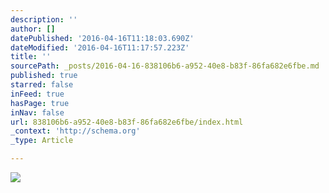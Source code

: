 ```yaml
---
description: ''
author: []
datePublished: '2016-04-16T11:18:03.690Z'
dateModified: '2016-04-16T11:17:57.223Z'
title: ''
sourcePath: _posts/2016-04-16-838106b6-a952-40e8-b83f-86fa682e6fbe.md
published: true
starred: false
inFeed: true
hasPage: true
inNav: false
url: 838106b6-a952-40e8-b83f-86fa682e6fbe/index.html
_context: 'http://schema.org'
_type: Article

---
```

![](https://the-grid-user-content.s3-us-west-2.amazonaws.com/a9759344-10a1-4310-b8d5-1faa72d5115a.png)